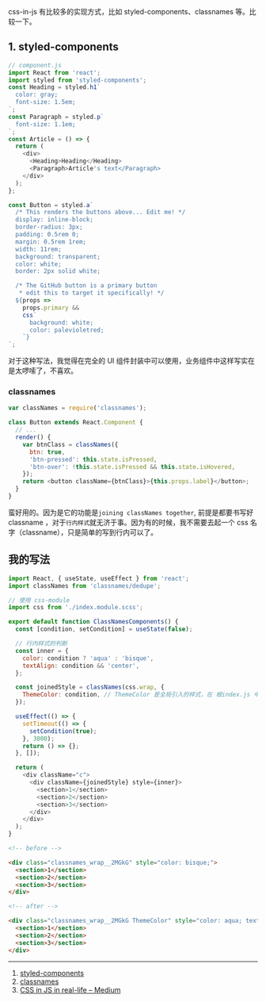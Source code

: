 css-in-js 有比较多的实现方式，比如 styled-components、classnames 等。比较一下。

## 1. styled-components

```javascript
// component.js
import React from 'react';
import styled from 'styled-components';
const Heading = styled.h1`
  color: gray;
  font-size: 1.5em;
`;
const Paragraph = styled.p`
  font-size: 1.1em;
`;
const Article = () => {
  return (
    <div>
      <Heading>Heading</Heading>
      <Paragraph>Article's text</Paragraph>
    </div>
  );
};
```

```javascript
const Button = styled.a`
  /* This renders the buttons above... Edit me! */
  display: inline-block;
  border-radius: 3px;
  padding: 0.5rem 0;
  margin: 0.5rem 1rem;
  width: 11rem;
  background: transparent;
  color: white;
  border: 2px solid white;

  /* The GitHub button is a primary button
   * edit this to target it specifically! */
  ${props =>
    props.primary &&
    css`
      background: white;
      color: palevioletred;
    `}
`;
```

对于这种写法，我觉得在完全的 UI 组件封装中可以使用，业务组件中这样写实在是太啰嗦了，不喜欢。

### classnames

```javascript
var classNames = require('classnames');

class Button extends React.Component {
  // ...
  render() {
    var btnClass = classNames({
      btn: true,
      'btn-pressed': this.state.isPressed,
      'btn-over': !this.state.isPressed && this.state.isHovered,
    });
    return <button className={btnClass}>{this.props.label}</button>;
  }
}
```

蛮好用的。因为是它的功能是`joining classNames together`, 前提是都要书写好 classname ，对于`行内样式`就无济于事。因为有的时候，我不需要去起一个 css 名字（classname），只是简单的写到行内可以了。

## 我的写法

```javascript
import React, { useState, useEffect } from 'react';
import classNames from 'classnames/dedupe';

// 使用 css-module
import css from './index.module.scss';

export default function ClassNamesComponents() {
  const [condition, setCondition] = useState(false);

  // 行内样式的判断
  const inner = {
    color: condition ? 'aqua' : 'bisque',
    textAlign: condition && 'center',
  };

  const joinedStyle = classNames(css.wrap, {
    ThemeColor: condition, // ThemeColor 是全局引入的样式，在 根index.js 中就导入了
  });

  useEffect(() => {
    setTimeout(() => {
      setCondition(true);
    }, 3000);
    return () => {};
  }, []);

  return (
    <div className="c">
      <div className={joinedStyle} style={inner}>
        <section>1</section>
        <section>2</section>
        <section>3</section>
      </div>
    </div>
  );
}
```

```html
<!-- before -->

<div class="classnames_wrap__2MGkG" style="color: bisque;">
  <section>1</section>
  <section>2</section>
  <section>3</section>
</div>

<!-- after -->

<div class="classnames_wrap__2MGkG ThemeColor" style="color: aqua; text-align: center;">
  <section>1</section>
  <section>2</section>
  <section>3</section>
</div>
```

---

1. [styled-components](https://www.styled-components.com/)
2. [classnames](https://github.com/JedWatson/classnames)
3. [CSS in JS in real-life – Medium](https://medium.com/warsawjs/css-in-js-in-real-life-e0b50bbbd740)
